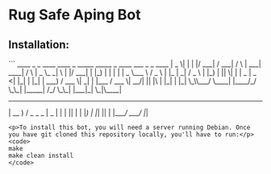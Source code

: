 <h1>Rug Safe Aping Bot</h1>
<h2>Installation:</h2>
```
 ____  _   _  ____   ____    _    _____ _____      _    ____ ___ _   _  ____ 
|  _ \| | | |/ ___| / ___|  / \  |  ___| ____|    / \  |  _ \_ _| \ | |/ ___|
| |_) | | | | |  _  \___ \ / _ \ | |_  |  _|     / _ \ | |_) | ||  \| | |  _ 
|  _ <| |_| | |_| |  ___) / ___ \|  _| | |___   / ___ \|  __/| || |\  | |_| |
|_| \_\\___/ \____| |____/_/   \_\_|   |_____| /_/   \_\_|  |___|_| \_|\____|

 ____   ___ _____ 
| __ ) / _ \_   _
|  _ \| | | || | 
| |_) | |_| || | 
|____/ \___/ |_| 
```
<p>To install this bot, you will need a server running Debian. Once you have git cloned this repository locally, you'll have to run:</p>
<code>
make
make clean install
</code>                  
